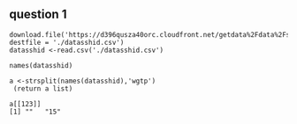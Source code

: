 question 1
----------

```
download.file('https://d396qusza40orc.cloudfront.net/getdata%2Fdata%2Fss06hid.csv', destfile = './datasshid.csv')
datasshid <-read.csv('./datasshid.csv')
```

```
names(datasshid)
```

```
a <-strsplit(names(datasshid),'wgtp')
 (return a list)
```

```
a[[123]]
[1] ""   "15"
```
